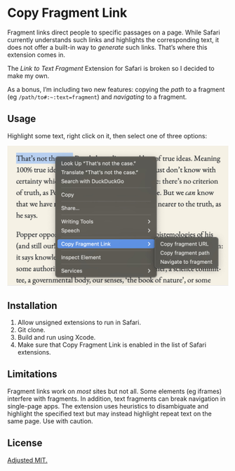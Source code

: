 # Copy Fragment Link

Fragment links direct people to specific passages on a page. While Safari currently understands such links and highlights the corresponding text, it does not offer a built-in way to *generate* such links. That’s where this extension comes in.

The *Link to Text Fragment* Extension for Safari is broken so I decided to make my own.

As a bonus, I’m including two new features: copying the *path* to a fragment (eg `/path/to#:~:text=fragment`) and *navigating* to a fragment.

## Usage

Highlight some text, right click on it, then select one of three options:

![Context menu](context-menu.jpg)

## Installation

1. Allow unsigned extensions to run in Safari.
2. Git clone.
3. Build and run using Xcode.
4. Make sure that Copy Fragment Link is enabled in the list of Safari extensions.

## Limitations

Fragment links work on *most* sites but not all. Some elements (eg iframes) interfere with fragments. In addition, text fragments can break navigation in single-page apps. The extension uses heuristics to disambiguate and highlight the specified text but may instead highlight repeat text on the same page. Use with caution.

## License

[Adjusted MIT.](License)
